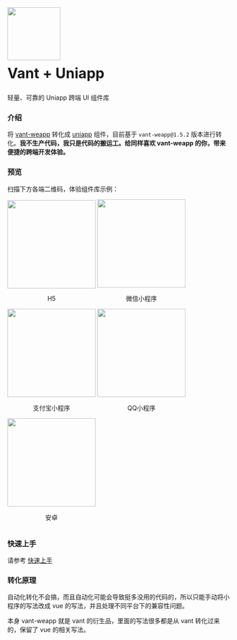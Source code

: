 <div class="card">
  <div class="van-doc-intro">
    <img class="van-doc-intro__logo" style="width: 120px; height: 120px; box-shadow: none;" src="https://gitee.com/auven/vant-weapp-convert-uniapp/raw/master/docs/images/logo.png">
    <h2 style="margin: 0; font-size: 32px; line-height: 60px;">Vant + Uniapp</h2>
    <p>轻量、可靠的 Uniapp 跨端 UI 组件库</p>
  </div>
</div>

### 介绍

将 [vant-weapp](https://github.com/youzan/vant-weapp) 转化成 [uniapp](https://uniapp.dcloud.io/) 组件，目前基于 `vant-weapp@1.5.2` 版本进行转化。**我不生产代码，我只是代码的搬运工。给同样喜欢 vant-weapp 的你，带来便捷的跨端开发体验。**

### 预览

扫描下方各端二维码，体验组件库示例：

<div>
  <div style="display: inline-block; text-align: center">
    <img style="width: 200px; height: 200px; box-shadow: none; object-fit: contain;" src="https://gitee.com/auven/vant-weapp-convert-uniapp/raw/master/docs/images/h5.png">
    <p>H5</p>
  </div>
  <div style="display: inline-block; text-align: center">
    <img style="width: 200px; height: 200px; box-shadow: none; object-fit: contain;" src="https://gitee.com/auven/vant-weapp-convert-uniapp/raw/master/docs/images/weixin.jpg">
    <p>微信小程序</p>
  </div>
  <div style="display: inline-block; text-align: center">
    <img style="width: 200px; height: 200px; box-shadow: none; object-fit: contain;" src="https://gitee.com/auven/vant-weapp-convert-uniapp/raw/master/docs/images/alipay.jpg">
    <p>支付宝小程序</p>
  </div>
  <div style="display: inline-block; text-align: center">
    <img style="width: 200px; height: 200px; box-shadow: none; object-fit: contain;" src="https://gitee.com/auven/vant-weapp-convert-uniapp/raw/master/docs/images/qq.png">
    <p>QQ小程序</p>
  </div>
  <div style="display: inline-block; text-align: center">
    <img style="width: 200px; height: 200px; box-shadow: none; object-fit: contain;" src="https://gitee.com/auven/vant-weapp-convert-uniapp/raw/master/docs/images/android.png">
    <p>安卓</p>
  </div>
</div>

### 快速上手

请参考 [快速上手](#/quickstart)

### 转化原理

自动化转化不会搞，而且自动化可能会导致挺多没用的代码的，所以只能手动将小程序的写法改成 vue 的写法，并且处理不同平台下的兼容性问题。

本身 vant-weapp 就是 vant 的衍生品，里面的写法很多都是从 vant 转化过来的，保留了 vue 的相关写法。
